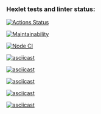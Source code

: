 ### Hexlet tests and linter status:
[![Actions Status](https://github.com/ilyaozhereliev/frontend-project-lvl1/workflows/hexlet-check/badge.svg)](https://github.com/ilyaozhereliev/frontend-project-lvl1/actions)

[![Maintainability](https://api.codeclimate.com/v1/badges/2469e283ed3ccdcbbf70/maintainability)](https://codeclimate.com/github/ilyaozhereliev/frontend-project-lvl1/maintainability)

[![Node CI](https://github.com/ilyaozhereliev/frontend-project-lvl1/workflows/ci/badge.svg)](https://github.com/ilyaozhereliev/frontend-project-lvl1/actions)

[![asciicast](https://asciinema.org/a/tizZ9TghVmRRoaKoIhQ3sAjPp.svg)](https://asciinema.org/a/tizZ9TghVmRRoaKoIhQ3sAjPp)

[![asciicast](https://asciinema.org/a/97ytNjZxXD7Q9B7tF2hvobPZn.svg)](https://asciinema.org/a/97ytNjZxXD7Q9B7tF2hvobPZn)

[![asciicast](https://asciinema.org/a/YcwReHQ4TSQxF4Uq9RAD3vwg8.svg)](https://asciinema.org/a/YcwReHQ4TSQxF4Uq9RAD3vwg8)

[![asciicast](https://asciinema.org/a/YJt5ZhldjxriSe8SAz0sGhdEA.svg)](https://asciinema.org/a/YJt5ZhldjxriSe8SAz0sGhdEA)

[![asciicast](https://asciinema.org/a/Jg3nWsyQ3M9XgcVcY2SO8zeXZ.svg)](https://asciinema.org/a/Jg3nWsyQ3M9XgcVcY2SO8zeXZ)